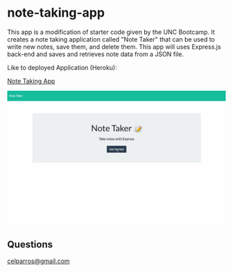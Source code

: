 # note-taking-app

This app is a modification of starter code given by the UNC Bootcamp. It creates a note taking application called "Note Taker" that can be used to write new notes, save them, and delete them. This app will uses Express.js back-end and saves and retrieves note data from a JSON file.

Like to deployed Application (Heroku):

[Note Taking App](https://note-taker-cp.herokuapp.com/)

![demo-gif](./images/Note_Taking_App.gif)

## Questions
celparros@gmail.com